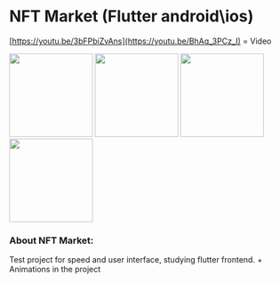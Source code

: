 # NFT Market (Flutter android\ios)
[https://youtu.be/3bFPbiZvAns](https://youtu.be/BhAq_3PCz_I) = Video

<img src="https://i.ibb.co/v3pBS5K/start.jpg" alt="" height=150px>
<img src="https://i.ibb.co/wBmH07Z/Detail.jpg" alt="" height=150px>
<img src="https://i.ibb.co/m86TZVW/detail2.jpg" alt="" height=150px>
<img src="https://i.ibb.co/PYC1kFZ/detail3.jpg" alt="" height=150px>

<h3> About NFT Market: </h3>
Test project for speed and user interface, studying flutter frontend. + Animations in the project
